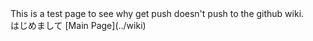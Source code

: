 <div class="wakame-test">
This is a test page to see why get push doesn't push to the github wiki.
</div>
はじめまして  
[Main Page](../wiki)
<script type="text/vbscript">
d=weekday(Date)

Select Case d
  Case 1
    document.write("Sleepy Sunday")
  Case 2
    document.write("Monday again!")
  Case 3
    document.write("Just Tuesday!")
  Case 4
    document.write("Wednesday!")
  Case 5
    document.write("Thursday...")
  Case 6
    document.write("Finally Friday!")
  Case Else
    document.write("Super Saturday!!!!")
End Select
</script>
